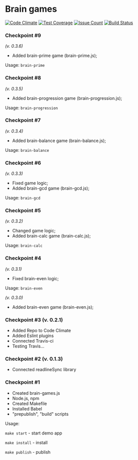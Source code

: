 # Brain games

[![Code Climate](https://codeclimate.com/github/rreboot/project-lvl1-s17/badges/gpa.svg)](https://codeclimate.com/github/rreboot/project-lvl1-s17)
[![Test Coverage](https://codeclimate.com/github/rreboot/project-lvl1-s17/badges/coverage.svg)](https://codeclimate.com/github/rreboot/project-lvl1-s17/coverage)
[![Issue Count](https://codeclimate.com/github/rreboot/project-lvl1-s17/badges/issue_count.svg)](https://codeclimate.com/github/rreboot/project-lvl1-s17)
[![Build Status](https://travis-ci.org/rreboot/project-lvl1-s17.svg?branch=master)](https://travis-ci.org/rreboot/project-lvl1-s17)

### Checkpoint #9
*(v. 0.3.6)*
* Added brain-prime game (brain-prime.js);

Usage: `brain-prime`

### Checkpoint #8
*(v. 0.3.5)*
* Added brain-progression game (brain-progression.js);

Usage: `brain-progression`

### Checkpoint #7
*(v. 0.3.4)*
* Added brain-balance game (brain-balance.js);

Usage: `brain-balance`

### Checkpoint #6
*(v. 0.3.3)*
* Fixed game logic;
* Added brain-gcd game (brain-gcd.js);

Usage: `brain-gcd`

### Checkpoint #5
*(v. 0.3.2)*
* Changed game logic;
* Added brain-calc game (brain-calc.js);

Usage: `brain-calc`

### Checkpoint #4
*(v. 0.3.1)*
* Fixed brain-even logic;

Usage: `brain-even`

*(v. 0.3.0)*
* Added brain-even game (brain-even.js);

### Checkpoint #3 (v. 0.2.1)

* Added Repo to Code Climate
* Added Eslint plugins
* Connected Travis-ci
* Testing Travis...

### Checkpoint #2 (v. 0.1.3)

* Connected readlineSync library

### Checkpoint #1

* Created brain-games.js
* Node.js, npm
* Created Makefile
* Installed Babel
* "prepublish", "build" scripts

Usage:

`make start` - start  demo app

`make install` - install

`make publish` - publish
